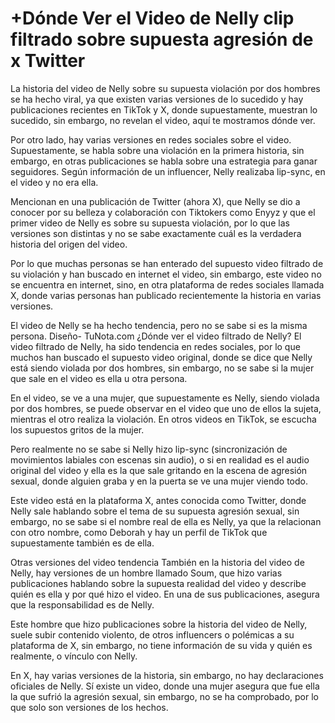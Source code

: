 # +Dónde Ver el Video de Nelly clip filtrado sobre supuesta agresión de x Twitter

La historia del video de Nelly sobre su supuesta violación por dos hombres se ha hecho viral, ya que existen varias versiones de lo sucedido y hay publicaciones recientes en TikTok y X, donde supuestamente, muestran lo sucedido, sin embargo, no revelan el video, aquí te mostramos dónde ver.

Por otro lado, hay varias versiones en redes sociales sobre el video. Supuestamente, se habla sobre una violación en la primera historia, sin embargo, en otras publicaciones se habla sobre una estrategia para ganar seguidores. Según información de un influencer, Nelly realizaba lip-sync, en el video y no era ella.

Mencionan en una publicación de Twitter (ahora X), que Nelly se dio a conocer por su belleza y colaboración con Tiktokers como Enyyz y que el primer video de Nelly es sobre su supuesta violación, por lo que las versiones son distintas y no se sabe exactamente cuál es la verdadera historia del origen del video.

Por lo que muchas personas se han enterado del supuesto video filtrado de su violación y han buscado en internet el video, sin embargo, este video no se encuentra en internet, sino, en otra plataforma de redes sociales llamada X, donde varias personas han publicado recientemente la historia en varias versiones. 

El video de Nelly se ha hecho tendencia, pero no se sabe si es la misma persona. Diseño- TuNota.com
¿Dónde ver el video filtrado de Nelly?
El video filtrado de Nelly, ha sido tendencia en redes sociales, por lo que muchos han buscado el supuesto video original, donde se dice que Nelly está siendo violada por dos hombres, sin embargo, no se sabe si la mujer que sale en el video es ella u otra persona.

En el video, se ve a una mujer, que supuestamente es Nelly, siendo violada por dos hombres, se puede observar en el video que uno de ellos la sujeta, mientras el otro realiza la violación. En otros videos en TikTok, se escucha los supuestos gritos de la mujer.


Pero realmente no se sabe si Nelly hizo lip-sync (sincronización de movimientos labiales con escenas sin audio), o si en realidad es el audio original del video y ella es la que sale gritando en la escena de agresión sexual, donde alguien graba y en la puerta se ve una mujer viendo todo.

Este video está en la plataforma X, antes conocida como Twitter, donde Nelly sale hablando sobre el tema de su supuesta agresión sexual, sin embargo, no se sabe si el nombre real de ella es Nelly, ya que la relacionan con otro nombre, como Deborah y hay un perfil de TikTok que supuestamente también es de ella.

Otras versiones del video tendencia
También en la historia del video de Nelly, hay versiones de un hombre llamado Soum, que hizo varias publicaciones hablando sobre la supuesta realidad del video y describe quién es ella y por qué hizo el video. En una de sus publicaciones, asegura que la responsabilidad es de Nelly.

Este hombre que hizo publicaciones sobre la historia del video de Nelly, suele subir contenido violento, de otros influencers o polémicas a su plataforma de X, sin embargo, no tiene información de su vida y quién es realmente, o vínculo con Nelly.

En X, hay varias versiones de la historia, sin embargo, no hay declaraciones oficiales de Nelly. Sí existe un video, donde una mujer asegura que fue ella la que sufrió la agresión sexual, sin embargo, no se ha comprobado, por lo que solo son versiones de los hechos.

